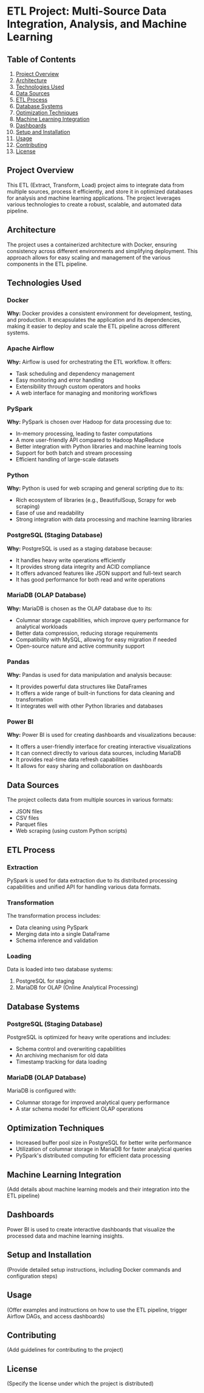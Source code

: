 # ETL Project: Multi-Source Data Integration, Analysis, and Machine Learning

## Table of Contents
1. [Project Overview](#project-overview)
2. [Architecture](#architecture)
3. [Technologies Used](#technologies-used)
4. [Data Sources](#data-sources)
5. [ETL Process](#etl-process)
6. [Database Systems](#database-systems)
7. [Optimization Techniques](#optimization-techniques)
8. [Machine Learning Integration](#machine-learning-integration)
9. [Dashboards](#dashboards)
10. [Setup and Installation](#setup-and-installation)
11. [Usage](#usage)
12. [Contributing](#contributing)
13. [License](#license)

## Project Overview
This ETL (Extract, Transform, Load) project aims to integrate data from multiple sources, process it efficiently, and store it in optimized databases for analysis and machine learning applications. The project leverages various technologies to create a robust, scalable, and automated data pipeline.

## Architecture
The project uses a containerized architecture with Docker, ensuring consistency across different environments and simplifying deployment. This approach allows for easy scaling and management of the various components in the ETL pipeline.

## Technologies Used

### Docker
**Why:** Docker provides a consistent environment for development, testing, and production. It encapsulates the application and its dependencies, making it easier to deploy and scale the ETL pipeline across different systems.

### Apache Airflow
**Why:** Airflow is used for orchestrating the ETL workflow. It offers:
- Task scheduling and dependency management
- Easy monitoring and error handling
- Extensibility through custom operators and hooks
- A web interface for managing and monitoring workflows

### PySpark
**Why:** PySpark is chosen over Hadoop for data processing due to:
- In-memory processing, leading to faster computations
- A more user-friendly API compared to Hadoop MapReduce
- Better integration with Python libraries and machine learning tools
- Support for both batch and stream processing
- Efficient handling of large-scale datasets

### Python
**Why:** Python is used for web scraping and general scripting due to its:
- Rich ecosystem of libraries (e.g., BeautifulSoup, Scrapy for web scraping)
- Ease of use and readability
- Strong integration with data processing and machine learning libraries

### PostgreSQL (Staging Database)
**Why:** PostgreSQL is used as a staging database because:
- It handles heavy write operations efficiently
- It provides strong data integrity and ACID compliance
- It offers advanced features like JSON support and full-text search
- It has good performance for both read and write operations

### MariaDB (OLAP Database)
**Why:** MariaDB is chosen as the OLAP database due to its:
- Columnar storage capabilities, which improve query performance for analytical workloads
- Better data compression, reducing storage requirements
- Compatibility with MySQL, allowing for easy migration if needed
- Open-source nature and active community support

### Pandas
**Why:** Pandas is used for data manipulation and analysis because:
- It provides powerful data structures like DataFrames
- It offers a wide range of built-in functions for data cleaning and transformation
- It integrates well with other Python libraries and databases

### Power BI
**Why:** Power BI is used for creating dashboards and visualizations because:
- It offers a user-friendly interface for creating interactive visualizations
- It can connect directly to various data sources, including MariaDB
- It provides real-time data refresh capabilities
- It allows for easy sharing and collaboration on dashboards

## Data Sources
The project collects data from multiple sources in various formats:
- JSON files
- CSV files
- Parquet files
- Web scraping (using custom Python scripts)

## ETL Process

### Extraction
PySpark is used for data extraction due to its distributed processing capabilities and unified API for handling various data formats.

### Transformation
The transformation process includes:
- Data cleaning using PySpark
- Merging data into a single DataFrame
- Schema inference and validation

### Loading
Data is loaded into two database systems:
1. PostgreSQL for staging
2. MariaDB for OLAP (Online Analytical Processing)

## Database Systems

### PostgreSQL (Staging Database)
PostgreSQL is optimized for heavy write operations and includes:
- Schema control and overwriting capabilities
- An archiving mechanism for old data
- Timestamp tracking for data loading

### MariaDB (OLAP Database)
MariaDB is configured with:
- Columnar storage for improved analytical query performance
- A star schema model for efficient OLAP operations

## Optimization Techniques
- Increased buffer pool size in PostgreSQL for better write performance
- Utilization of columnar storage in MariaDB for faster analytical queries
- PySpark's distributed computing for efficient data processing

## Machine Learning Integration
(Add details about machine learning models and their integration into the ETL pipeline)

## Dashboards
Power BI is used to create interactive dashboards that visualize the processed data and machine learning insights.

## Setup and Installation
(Provide detailed setup instructions, including Docker commands and configuration steps)

## Usage
(Offer examples and instructions on how to use the ETL pipeline, trigger Airflow DAGs, and access dashboards)

## Contributing
(Add guidelines for contributing to the project)

## License
(Specify the license under which the project is distributed)